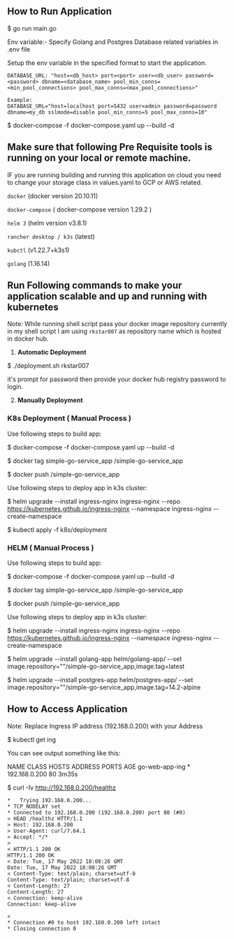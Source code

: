 ## How to Run Application

$ go run main.go

Env variable:- Specify Golang and Postgres Database related variables in .env file 

Setup the env variable in the specified format to start the application.

    DATABASE_URL: "host=<db_host> port=<port> user=<db_user> password=<password> dbname=<database_name> pool_min_conns=<min_pool_connections> pool_max_conns=<max_pool_connections>"

    Example:
    DATABASE_URL="host=localhost port=5432 user=admin password=password dbname=my_db sslmode=disable pool_min_conns=5 pool_max_conns=10"

$ docker-compose -f docker-compose.yaml  up --build -d


## Make sure that following Pre Requisite tools is running on your local or remote machine.

IF you are running building and running this application on cloud you need to change your storage class in values.yaml to GCP or AWS related.

`docker` (docker version 20.10.11)

`docker-compose` ( docker-compose version 1.29.2 )

`helm 3` (helm version v3.8.1)

`rancher desktop / k3s` (latest)

`kubctl` (v1.22.7+k3s1)

`golang` (1.16.14)


## Run Following commands to make your application scalable and up and running with kubernetes

Note: While running shell script pass your docker image repository currently in my shell script I am using `rkstar007` as repository name which is hosted in docker hub.

1. **Automatic Deployment** 

$ ./deployment.sh rkstar007

it's prompt for password then provide your docker hub registry password to login.


2. **Manually Deployment** 

###  K8s Deployment ( Manual Process )

Use following steps to build app:

$ docker-compose -f docker-compose.yaml  up --build -d

$ docker tag simple-go-service_app <Your-DockerRepositry-Name>/simple-go-service_app

$ docker push <Your-DockerRepositry-Name>/simple-go-service_app

Use following steps to deploy app in k3s cluster:

$ helm upgrade --install ingress-nginx ingress-nginx --repo https://kubernetes.github.io/ingress-nginx --namespace ingress-nginx --create-namespace

$ kubectl apply -f k8s/deployment

###  HELM  ( Manual Process )

Use following steps to build app:

$ docker-compose -f docker-compose.yaml  up --build -d

$ docker tag simple-go-service_app <Your-DockerRepositry-Name>/simple-go-service_app

$ docker push <Your-DockerRepositry-Name>/simple-go-service_app

Use following steps to deploy app in k3s cluster:

$ helm upgrade --install ingress-nginx ingress-nginx --repo https://kubernetes.github.io/ingress-nginx --namespace ingress-nginx --create-namespace

$ helm upgrade --install golang-app  helm/golang-app/ --set image.repository="<Your-DockerRepositry-Name>"/simple-go-service_app,image.tag=latest

$ helm upgrade --install postgres-app  helm/postgres-app/ --set image.repository="<Your-DockerRepositry-Name>"/simple-go-service_app,image.tag=14.2-alpine

## How to Access Application

Note: Replace Ingress IP address (192.168.0.200) with your Address

$ kubectl get ing

You can see output something like this:

NAME             CLASS    HOSTS   ADDRESS         PORTS   AGE
go-web-app-ing   <none>   *       192.168.0.200   80      3m35s

$ curl  -Iv  http://192.168.0.200/healthz
```
*   Trying 192.168.0.200...
* TCP_NODELAY set
* Connected to 192.168.0.200 (192.168.0.200) port 80 (#0)
> HEAD /healthz HTTP/1.1
> Host: 192.168.0.200
> User-Agent: curl/7.64.1
> Accept: */*
>
< HTTP/1.1 200 OK
HTTP/1.1 200 OK
< Date: Tue, 17 May 2022 18:08:26 GMT
Date: Tue, 17 May 2022 18:08:26 GMT
< Content-Type: text/plain; charset=utf-8
Content-Type: text/plain; charset=utf-8
< Content-Length: 27
Content-Length: 27
< Connection: keep-alive
Connection: keep-alive

<
* Connection #0 to host 192.168.0.200 left intact
* Closing connection 0 
```

